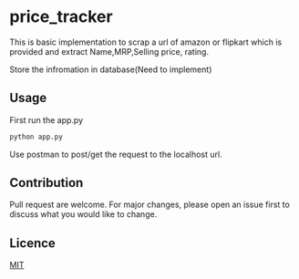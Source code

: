 # price_tracker

This is basic implementation to scrap a url of amazon or flipkart which is provided and extract Name,MRP,Selling price, rating.

Store the infromation in database(Need to implement)

## Usage

First run the app.py 

```bash
python app.py
```

Use postman to post/get the request to the localhost url.

## Contribution

Pull request are welcome.  For major changes, please open an issue first to discuss what you would like to change.

## Licence

[MIT](https://choosealicense.com/licenses/mit/)
